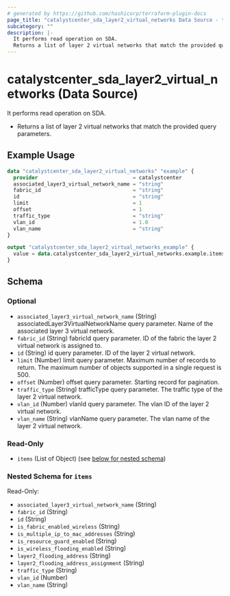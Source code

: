 ```yaml
---
# generated by https://github.com/hashicorp/terraform-plugin-docs
page_title: "catalystcenter_sda_layer2_virtual_networks Data Source - terraform-provider-catalystcenter"
subcategory: ""
description: |-
  It performs read operation on SDA.
  Returns a list of layer 2 virtual networks that match the provided query parameters.
---
```


# catalystcenter_sda_layer2_virtual_networks (Data Source)

It performs read operation on SDA.

- Returns a list of layer 2 virtual networks that match the provided query parameters.

## Example Usage

```terraform
data "catalystcenter_sda_layer2_virtual_networks" "example" {
  provider                               = catalystcenter
  associated_layer3_virtual_network_name = "string"
  fabric_id                              = "string"
  id                                     = "string"
  limit                                  = 1
  offset                                 = 1
  traffic_type                           = "string"
  vlan_id                                = 1.0
  vlan_name                              = "string"
}

output "catalystcenter_sda_layer2_virtual_networks_example" {
  value = data.catalystcenter_sda_layer2_virtual_networks.example.items
}
```

<!-- schema generated by tfplugindocs -->
## Schema

### Optional

- `associated_layer3_virtual_network_name` (String) associatedLayer3VirtualNetworkName query parameter. Name of the associated layer 3 virtual network.
- `fabric_id` (String) fabricId query parameter. ID of the fabric the layer 2 virtual network is assigned to.
- `id` (String) id query parameter. ID of the layer 2 virtual network.
- `limit` (Number) limit query parameter. Maximum number of records to return. The maximum number of objects supported in a single request is 500.
- `offset` (Number) offset query parameter. Starting record for pagination.
- `traffic_type` (String) trafficType query parameter. The traffic type of the layer 2 virtual network.
- `vlan_id` (Number) vlanId query parameter. The vlan ID of the layer 2 virtual network.
- `vlan_name` (String) vlanName query parameter. The vlan name of the layer 2 virtual network.

### Read-Only

- `items` (List of Object) (see [below for nested schema](#nestedatt--items))

<a id="nestedatt--items"></a>
### Nested Schema for `items`

Read-Only:

- `associated_layer3_virtual_network_name` (String)
- `fabric_id` (String)
- `id` (String)
- `is_fabric_enabled_wireless` (String)
- `is_multiple_ip_to_mac_addresses` (String)
- `is_resource_guard_enabled` (String)
- `is_wireless_flooding_enabled` (String)
- `layer2_flooding_address` (String)
- `layer2_flooding_address_assignment` (String)
- `traffic_type` (String)
- `vlan_id` (Number)
- `vlan_name` (String)
